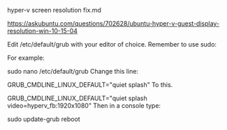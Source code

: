hyper-v screen resolution fix.md

https://askubuntu.com/questions/702628/ubuntu-hyper-v-guest-display-resolution-win-10-15-04


Edit /etc/default/grub with your editor of choice. Remember to use sudo:

For example:

sudo nano /etc/default/grub
Change this line:

GRUB_CMDLINE_LINUX_DEFAULT="quiet splash"
To this.

GRUB_CMDLINE_LINUX_DEFAULT="quiet splash video=hyperv_fb:1920x1080"
Then in a console type:

sudo update-grub
reboot